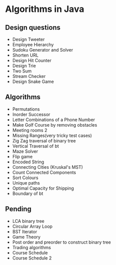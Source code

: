 # Algorithms in Java
## Design questions
* Design Tweeter
* Employee Hierarchy
* Sudoku Generator and Solver
* Shorten URL
* Design Hit Counter
* Design Trie
* Two Sum
* Stream Checker
* Design Snake Game
## Algorithms
* Permutations
* Inorder Successor
* Letter Combinations of a Phone Number
* Make Golf Course by removing obstacles
* Meeting rooms 2
* Missing Ranges(very tricky test cases)
* Zig Zag traversal of binary tree
* Vertical Traversal of bt
* Maze Solver
* Flip game 
* Encoded String
* Connecting Cities (Kruskal's MST)
* Count Connected Components
* Sort Colours
* Unique paths
* Optimal Capacity for Shipping
* Boundary of bt
## Pending
* LCA binary tree
* Circular Array Loop
* BST Iterator
* Game Theory
* Post order and preorder to construct binary tree
* Trading algorithms
* Course Schedule
* Course Schedule 2


